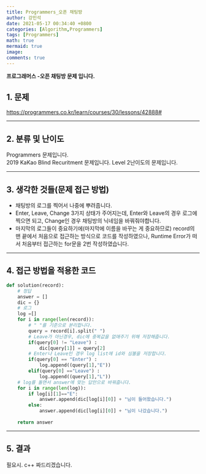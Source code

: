 ```yaml
---
title: Programmers_오픈 채팅방
author: 강민석
date: 2021-05-17 00:34:40 +0800
categories: [Algorithm,Programmers]
tags: [Programmers]
math: true
mermaid: true
image: 
comments: true
---
```


**프로그래머스 -오픈 채팅방 문제 입니다.**

## 1. 문제
<https://programmers.co.kr/learn/courses/30/lessons/42888#>






-----  

## 2. 분류 및 난이도

Programmers 문제입니다.  
2019 KaKao Blind Recuritment 문제입니다.
Level 2난이도의 문제입니다.


-----  

## 3. 생각한 것들(문제 접근 방법)

- 채팅방의 로그를 찍어서 나중에 뿌려줍니다.
- Enter, Leave, Change 3가지 상태가 주어지는데, Enter와 Leave의 경우 로그에 찍으면 되고, Change인 경우 채팅방의 닉네임을 바꿔줘야합니다.
- 마지막의 로그들이 중요하기에(마지막에 이름을 바꾸는 게 중요하므로) record의 맨 끝에서 처음으로 접근하는 방식으로 코드를 작성하였으나, Runtime Error가 떠서 처음부터 접근하는 for문을 2번 작성하였습니다.






-----  

## 4. 접근 방법을 적용한 코드


```python
def solution(record):
    # 정답
    answer = []
    dic = {}
    # 로그
    log =[]
    for i in range(len(record)):
        # " "를 기준으로 분리합니다.
        query = record[i].split(" ")
        # Leave가 아닌경우, dic에 중복값을 없애주기 위해 저장해줍니다.
        if(query[0] != "Leave") :
            dic[query[1]] = query[2]
        # Enter나 Leave인 경우 log list에 id와 심볼을 저장합니다.
        if(query[0] == "Enter") : 
            log.append((query[1],"E"))
        elif(query[0] =="Leave") : 
            log.append((query[1],"L"))
    # log를 돌면서 answer에 맞는 답안으로 바꿔줍니다.
    for i in range(len(log)):
        if log[i][1]=="E":
            answer.append(dic[log[i][0]] + "님이 들어왔습니다.")
        else:
            answer.append(dic[log[i][0]] + "님이 나갔습니다.")
    
    return answer
```


-----



## 5. 결과

필요시. c++ 짜드리겠습니다.















 
